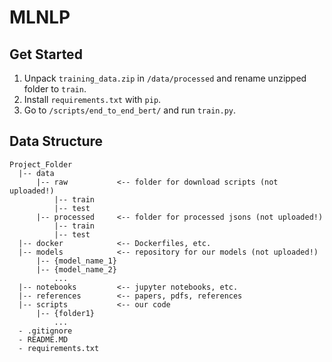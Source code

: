 # MLNLP

## Get Started

1. Unpack `training_data.zip` in `/data/processed` and rename unzipped folder to `train`.
2. Install `requirements.txt` with `pip`.
3. Go to `/scripts/end_to_end_bert/` and run `train.py`.

## Data Structure

```
Project_Folder
  |-- data
      |-- raw           <-- folder for download scripts (not uploaded!)
          |-- train
          |-- test
      |-- processed     <-- folder for processed jsons (not uploaded!)
          |-- train
          |-- test
  |-- docker            <-- Dockerfiles, etc.
  |-- models            <-- repository for our models (not uploaded!)
      |-- {model_name_1}
      |-- {model_name_2}
          ...
  |-- notebooks         <-- jupyter notebooks, etc.
  |-- references        <-- papers, pdfs, references
  |-- scripts           <-- our code
      |-- {folder1}
          ...
  - .gitignore
  - README.MD
  - requirements.txt
```
